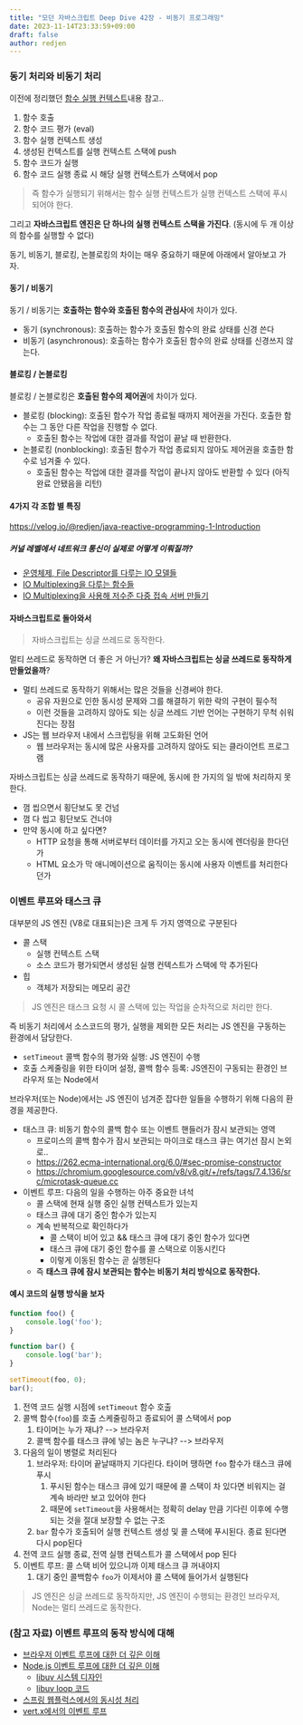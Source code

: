```yaml
---
title: "모던 자바스크립트 Deep Dive 42장 - 비동기 프로그래밍"
date: 2023-11-14T23:33:59+09:00
draft: false
author: redjen
---
```


### 동기 처리와 비동기 처리

이전에 정리했던 [함수 실행 컨텍스트](https://redjen8.github.io/posts/js-deepdive/execution-context/)내용 참고..

1. 함수 호출
2. 함수 코드 평가 (eval)
3. 함수 실행 컨텍스트 생성
4. 생성된 컨텍스트를 실행 컨텍스트 스택에 push
5. 함수 코드가 실행
6. 함수 코드 실행 종료 시 해당 실행 컨텍스트가 스택에서 pop

> 즉 함수가 실행되기 위해서는 함수 실행 컨텍스트가 실행 컨텍스트 스택에 푸시되어야 한다.

그리고 **자바스크립트 엔진은 단 하나의 실행 컨텍스트 스택을 가진다**.  (동시에 두 개 이상의 함수를 실행할 수 없다)

동기, 비동기, 블로킹, 논블로킹의 차이는 매우 중요하기 때문에 아래에서 알아보고 가자.

#### 동기 / 비동기

동기 / 비동기는 **호출하는 함수와 호출된 함수의 관심사**에 차이가 있다.

- 동기 (synchronous): 호출하는 함수가 호출된 함수의 완료 상태를 신경 쓴다
- 비동기 (asynchronous): 호출하는 함수가 호출된 함수의 완료 상태를 신경쓰지 않는다.
#### 블로킹 / 논블로킹

블로킹 / 논블로킹은 **호출된 함수의 제어권**에 차이가 있다.

- 블로킹 (blocking): 호출된 함수가 작업 종료될 때까지 제어권을 가진다. 호출한 함수는 그 동안 다른 작업을 진행할 수 없다.
	- 호출된 함수는 작업에 대한 결과를 작업이 끝날 때 반환한다.
- 논블로킹 (nonblocking): 호출된 함수가 작업 종료되지 않아도 제어권을 호출한 함수로 넘겨줄 수 있다.
	- 호출된 함수는 작업에 대한 결과를 작업이 끝나지 않아도 반환할 수 있다 (아직 완료 안됐음을 리턴)

#### 4가지 각 조합 별 특징

https://velog.io/@redjen/java-reactive-programming-1-Introduction

##### 커널 레벨에서 네트워크 통신이 실제로 어떻게 이뤄질까?

- [운영체제, File Descriptor를 다루는 IO 모델들](https://black7375.tistory.com/90#i/o-%EB%AA%A8%EB%8D%B8%EB%93%A4)
- [IO Multiplexing을 다루는 함수들](https://nima101.github.io/io_multiplexing)
- [IO Multiplexing을 사용해 저수준 다중 접속 서버 만들기](https://jongmin92.github.io/2019/02/28/Java/java-with-non-blocking-io/)

#### 자바스크립트로 돌아와서

> 자바스크립트는 싱글 쓰레드로 동작한다.  

멀티 쓰레드로 동작하면 더 좋은 거 아닌가? **왜 자바스크립트는 싱글 쓰레드로 동작하게 만들었을까**?
- 멀티 쓰레드로 동작하기 위해서는 많은 것들을 신경써야 한다.
	- 공유 자원으로 인한 동시성 문제와 그를 해결하기 위한 락의 구현이 필수적
	- 이런 것들을 고려하지 않아도 되는 싱글 쓰레드 기반 언어는 구현하기 무척 쉬워진다는 장점
- JS는 웹 브라우저 내에서 스크립팅을 위해 고도화된 언어
	- 웹 브라우저는 동시에 많은 사용자를 고려하지 않아도 되는 클라이언트 프로그램

자바스크립트는 싱글 쓰레드로 동작하기 때문에, 동시에 한 가지의 일 밖에 처리하지 못한다.
- 껌 씹으면서 횡단보도 못 건넘
- 껌 다 씹고 횡단보도 건너야
- 만약 동시에 하고 싶다면?
	- HTTP 요청을 통해 서버로부터 데이터를 가지고 오는 동시에 렌더링을 한다던가
	- HTML 요소가 막 애니메이션으로 움직이는 동시에 사용자 이벤트를 처리한다던가

### 이벤트 루프와 태스크 큐

대부분의 JS 엔진 (V8로 대표되는)은 크게 두 가지 영역으로 구분된다
- 콜 스택
	- 실행 컨텍스트 스택
	- 소스 코드가 평가되면서 생성된 실행 컨텍스트가 스택에 막 추가된다
- 힙
	- 객체가 저장되는 메모리 공간

> JS 엔진은 태스크 요청 시 콜 스택에 있는 작업을 순차적으로 처리만 한다. 

즉 비동기 처리에서 소스코드의 평가, 실행을 제외한 모든 처리는 JS 엔진을 구동하는 환경에서 담당한다.
- `setTimeout` 콜백 함수의 평가와 실행: JS 엔진이 수행
- 호출 스케줄링을 위한 타이머 설정, 콜백 함수 등록: JS엔진이 구동되는 환경인 브라우저 또는 Node에서

브라우저(또는 Node)에서는 JS 엔진이 넘겨준 잡다한 일들을 수행하기 위해 다음의 환경을 제공한다.
- 태스크 큐: 비동기 함수의 콜백 함수 또는 이벤트 핸들러가 잠시 보관되는 영역
	- 프로미스의 콜백 함수가 잠시 보관되는 마이크로 태스크 큐는 여기선 잠시 논외로..
	- https://262.ecma-international.org/6.0/#sec-promise-constructor
	- https://chromium.googlesource.com/v8/v8.git/+/refs/tags/7.4.136/src/microtask-queue.cc
- 이벤트 루프: 다음의 일을 수행하는 아주 중요한 녀석
	- 콜 스택에 현재 실행 중인 실행 컨텍스트가 있는지
	- 태스크 큐에 대기 중인 함수가 있는지
	- 계속 반복적으로 확인하다가
		- 콜 스택이 비어 있고 && 태스크 큐에 대기 중인 함수가 있다면
		- 태스크 큐에 대기 중인 함수를 콜 스택으로 이동시킨다
		- 이렇게 이동된 함수는 곧 실행된다
	- 즉 **태스크 큐에 잠시 보관되는 함수는 비동기 처리 방식으로 동작한다.**

#### 예시 코드의 실행 방식을 보자

```js
function foo() {
	console.log('foo');
}

function bar() {
	console.log('bar');
}

setTimeout(foo, 0);
bar();
```

1. 전역 코드 실행 시점에 `setTimeout` 함수 호출
2. 콜백 함수(`foo`)를 호출 스케줄링하고 종료되어 콜 스택에서 pop
	1. 타이머는 누가 재냐? --> 브라우저
	2. 콜백 함수를 태스크 큐에 넣는 놈은 누구냐? --> 브라우저
3. 다음의 일이 병렬로 처리된다
	1. 브라우저: 타이머 끝날때까지 기다린다. 타이머 땡하면 `foo` 함수가 태스크 큐에 푸시
		1. 푸시된 함수는 태스크 큐에 있기 때문에 콜 스택이 차 있다면 비워지는 걸 계속 바라만 보고 있어야 한다
		2. 때문에 `setTimeout`을 사용해서는 정확히 delay 만큼 기다린 이후에 수행되는 것을 절대 보장할 수 없는 구조
	2. `bar` 함수가 호출되어 실행 컨텍스트 생성 및 콜 스택에 푸시된다. 종료 된다면 다시 pop된다
4. 전역 코드 실행 종료, 전역 실행 컨텍스트가 콜 스택에서 pop 된다
5. 이벤트 루프: 콜 스택 비어 있으니까 이제 태스크 큐 꺼내야지
	1. 대기 중인 콜백함수 `foo`가 이제서야 콜 스택에 들어가서 실행된다

> JS 엔진은 싱글 쓰레드로 동작하지만, JS 엔진이 수행되는 환경인 브라우저, Node는 멀티 쓰레드로 동작한다.

### (참고 자료) 이벤트 루프의 동작 방식에 대해

- [브라우저 이벤트 루프에 대한 더 깊은 이해](https://github.com/atotic/event-loop)
- [Node.js 이벤트 루프에 대한 더 깊은 이해](https://nodejs.org/en/docs/guides/event-loop-timers-and-nexttick/)
	- [libuv 시스템 디자인](https://docs.libuv.org/en/v1.x/design.html)
	- [libuv loop 코드](https://github.com/libuv/libuv/blob/v1.x/src/unix/loop.c)
- [스프링 웹플럭스에서의 동시성 처리](https://www.baeldung.com/spring-webflux-concurrency)
- [vert.x에서의 이벤트 루프](https://vertx.io/docs/vertx-core/java/)
